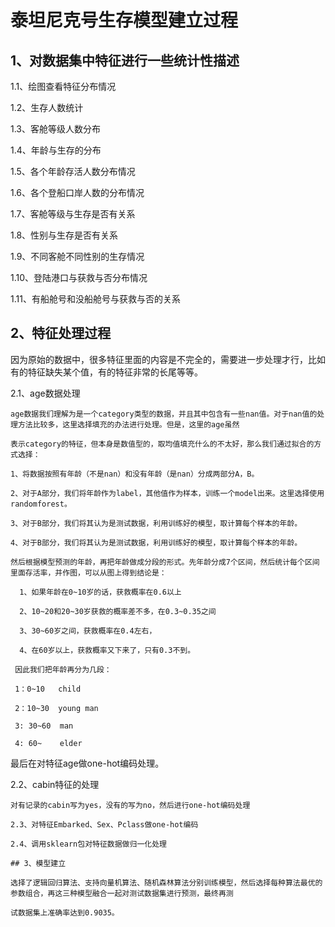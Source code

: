 # 泰坦尼克号生存模型建立过程

## 1、对数据集中特征进行一些统计性描述

  1.1、绘图查看特征分布情况
  
  1.2、生存人数统计
  
  1.3、客舱等级人数分布
  
  1.4、年龄与生存的分布
  
  1.5、各个年龄存活人数分布情况
  
  1.6、各个登船口岸人数的分布情况
  
  1.7、客舱等级与生存是否有关系
  
  1.8、性别与生存是否有关系
  
  1.9、不同客舱不同性别的生存情况
  
  1.10、登陆港口与获救与否分布情况
  
  1.11、有船舱号和没船舱号与获救与否的关系
  
## 2、特征处理过程
  
  因为原始的数据中，很多特征里面的内容是不完全的，需要进一步处理才行，比如有的特征缺失某个值，有的特征非常的长尾等等。
  
  2.1、age数据处理
  
    age数据我们理解为是一个category类型的数据，并且其中包含有一些nan值。对于nan值的处理方法比较多，这里选择填充的办法进行处理。但是，这里的age虽然
    
    表示category的特征，但本身是数值型的，取均值填充什么的不太好，那么我们通过拟合的方式选择：
    
    1、将数据按照有年龄（不是nan）和没有年龄（是nan）分成两部分A，B。
    
    2、对于A部分，我们将年龄作为label，其他值作为样本，训练一个model出来。这里选择使用randomforest。
    
    3、对于B部分，我们将其认为是测试数据，利用训练好的模型，取计算每个样本的年龄。
    
    4、对于B部分，我们将其认为是测试数据，利用训练好的模型，取计算每个样本的年龄。
    
    然后根据模型预测的年龄，再把年龄做成分段的形式。先年龄分成7个区间，然后统计每个区间里面存活率，并作图，可以从图上得到结论是：
    
      1、如果年龄在0~10岁的话，获救概率在0.6以上
      
      2、10~20和20~30岁获救的概率差不多，在0.3~0.35之间
      
      3、30~60岁之间，获救概率在0.4左右，
      
      4、在60岁以上，获救概率又下来了，只有0.3不到。
      
     因此我们把年龄再分为几段：
     
     1：0~10   child
     
     2：10~30  young man
     
     3: 30~60  man
     
     4: 60~    elder
     
   最后在对特征age做one-hot编码处理。
   
   2.2、cabin特征的处理
   
    对有记录的cabin写为yes，没有的写为no，然后进行one-hot编码处理
    
    2.3、对特征Embarked、Sex、Pclass做one-hot编码
    
    2.4、调用sklearn包对特征数据做归一化处理
    
    ## 3、模型建立
    
    选择了逻辑回归算法、支持向量机算法、随机森林算法分别训练模型，然后选择每种算法最优的参数组合，再这三种模型融合一起对测试数据集进行预测，最终再测
    
    试数据集上准确率达到0.9035。
    
    


